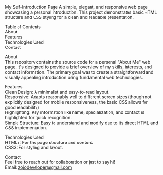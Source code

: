 My Self-Introduction Page
 A simple, elegant, and responsive web page showcasing a personal introduction. This project demonstrates basic HTML structure and CSS styling for a clean and readable presentation.  
 
 
Table of Contents  
  About  
  Features  
  Technologies Used  
  Contact  
  
  
About  
  This repository contains the source code for a personal "About Me" web page. It's designed to provide a brief overview of my skills, interests, and contact information. The primary goal was to create a straightforward and visually appealing introduction using fundamental web technologies.


Features  
 Clean Design: A minimalist and easy-to-read layout.  
 Responsive: Adapts reasonably well to different screen sizes (though not explicitly designed for mobile responsiveness, the basic CSS allows for good readability)  
 Highlighting: Key information like name, specialization, and contact is highlighted for quick recognition.  
 Simple Structure: Easy to understand and modify due to its direct HTML and CSS implementation.


Technologies Used  
 HTML5: For the page structure and content.  
 CSS3: For styling and layout.


Contact  
 Feel free to reach out for collaboration or just to say hi!  
 Email: zojodeveloper@gmail.com

